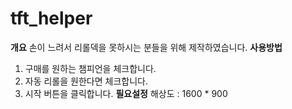 # tft_helper
**개요**
손이 느려서 리롤덱을 못하시는 분들을 위해 제작하였습니다.
**사용방법**
1. 구매를 원하는 챔피언을 체크합니다.
2. 자동 리롤을 원한다면 체크합니다.
3. 시작 버튼을 클릭합니다.
**필요설정**
해상도 : 1600 * 900